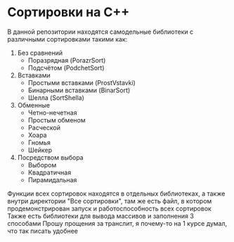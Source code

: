 # Сортировки на C++
В данной репозитории находятся самодельные библиотеки с различными сортировками такими как:
1. Без сравнений
    - Поразрядная (PorazrSort)
    - Подсчётом (PodchetSort)
2. Вставками
    - Простыми вставками (ProstVstavki)
    - Бинарными вставками (BinarSort)
    - Шелла (SortShella)
3. Обменные
    - Четно-нечетная
    - Простым обменом
    - Расческой
    - Хоара
    - Гномья
    - Шейкер
4. Посредством выбора
    - Выбором
    - Квадратичная
    - Пирамидальная

Функции всех сортировок находятся в отдельных библиотеках, а также внутри директории "Все сортировки", там же есть файл, в котором продемонстрирован запуск и работоспособность всех сортировок
Также есть библиотеки для вывода массивов и заполнения 3 способами
Прошу прощения за транслит, я почему-то на 1 курсе думал, что так писать удобнее
